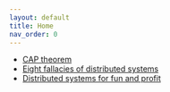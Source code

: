 ```yaml
---
layout: default
title: Home
nav_order: 0
---
```

* [CAP theorem](https://tbarantr.github.io/Note440/CAP_theorem)
* [Eight fallacies of distributed systems](https://tbarantr.github.io/Note440/eight_fallacies)
* [Distributed systems for fun and profit](https://tbarantr.github.io/Note440/distributed_systems_for_fun_and_profit)
